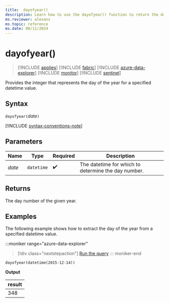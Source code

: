 ```yaml
---
title:  dayofyear()
description: Learn how to use the dayofyear() function to return the day number of the given year.
ms.reviewer: alexans
ms.topic: reference
ms.date: 08/11/2024
---
```

# dayofyear()

> [!INCLUDE [applies](../includes/applies-to-version/applies.md)] [!INCLUDE [fabric](../includes/applies-to-version/fabric.md)] [!INCLUDE [azure-data-explorer](../includes/applies-to-version/azure-data-explorer.md)] [!INCLUDE [monitor](../includes/applies-to-version/monitor.md)] [!INCLUDE [sentinel](../includes/applies-to-version/sentinel.md)]

Provides the integer that represents the day of the year for a specified datetime value.

## Syntax

`dayofyear(`*date*`)`

[!INCLUDE [syntax-conventions-note](../includes/syntax-conventions-note.md)]

## Parameters

| Name | Type | Required | Description |
|--|--|--|--|
| *date* | `datetime` |  :heavy_check_mark: | The datetime for which to determine the day number.|

## Returns

The day number of the given year.

## Examples

The following example shows how to extract the day of the year from a specified datetime value.

:::moniker range="azure-data-explorer"
> [!div class="nextstepaction"]
> <a href="https://dataexplorer.azure.com/clusters/kvc9rf7q4d68qcw5sk2d6f.northeurope/databases/MyDatabase?query=H4sIAAAAAAAAAysoyswrUUhJrMxPq0xNLNJISSxJLcnMTdUwMjA01TU00jU00dQEAOQ8/cIlAAAA" target="_blank">Run the query</a>
::: moniker-end

```kusto
dayofyear(datetime(2015-12-14))
```

**Output**

|result|
|--|
|348|
